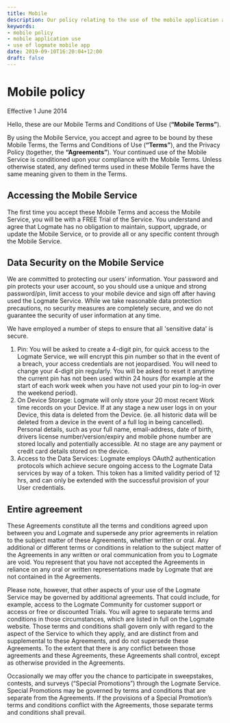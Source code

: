 ```yaml
---
title: Mobile
description: Our policy relating to the use of the mobile application and services
keywords: 
- mobile policy
- mobile application use
- use of logmate mobile app
date: 2019-09-10T16:20:04+12:00
draft: false
---
```


# Mobile policy

Effective 1 June 2014

Hello, these are our Mobile Terms and Conditions of Use (**“Mobile Terms”**).

By using the Mobile Service, you accept and agree to be bound by these Mobile Terms, the Terms and Conditions of Use (**“Terms”**), and the Privacy Policy (together, the **“Agreements”**). Your continued use of the Mobile Service is conditioned upon your compliance with the Mobile Terms. Unless otherwise stated, any defined terms used in these Mobile Terms have the same meaning given to them in the Terms.

## Accessing the Mobile Service

The first time you accept these Mobile Terms and access the Mobile Service, you will be with a FREE Trial of the Service. You understand and agree that Logmate has no obligation to maintain, support, upgrade, or update the Mobile Service, or to provide all or any specific content through the Mobile Service.

## Data Security on the Mobile Service

We are committed to protecting our users’ information. Your password and pin protects your user account, so you should use a unique and strong password/pin, limit access to your mobile device and sign off after having used the Logmate Service. While we take reasonable data protection precautions, no security measures are completely secure, and we do not guarantee the security of user information at any time.

We have employed a number of steps to ensure that all 'sensitive data' is secure.

1.  Pin: You will be asked to create a 4-digit pin, for quick access to the Logmate Service, we will encrypt this pin number so that in the event of a breach, your access credentials are not jeopardised. You will need to change your 4-digit pin regularly. You will be asked to reset it anytime the current pin has not been used within 24 hours (for example at the start of each work week when you have not used your pin to log-in over the weekend period).
2.  On Device Storage: Logmate will only store your 20 most recent Work time records on your Device. If at any stage a new user logs in on your Device, this data is deleted from the Device. (ie. all historic data will be deleted from a device in the event of a full log in being cancelled). Personal details, such as your full name, email-address, date of birth, drivers license number/version/expiry and mobile phone number are stored locally and potentially accessible. At no stage are any payment or credit card details stored on the device.
3.  Access to the Data Services: Logmate employs OAuth2 authentication protocols which achieve secure ongoing access to the Logmate Data services by way of a token. This token has a limited validity period of 12 hrs, and can only be extended with the successful provision of your User credentials.

## Entire agreement

These Agreements constitute all the terms and conditions agreed upon between you and Logmate and supersede any prior agreements in relation to the subject matter of these Agreements, whether written or oral. Any additional or different terms or conditions in relation to the subject matter of the Agreements in any written or oral communication from you to Logmate are void. You represent that you have not accepted the Agreements in reliance on any oral or written representations made by Logmate that are not contained in the Agreements.

Please note, however, that other aspects of your use of the Logmate Service may be governed by additional agreements. That could include, for example, access to the Logmate Community for customer support or access or free or discounted Trials. You will agree to separate terms and conditions in those circumstances, which are listed in full on the Logmate website. Those terms and conditions shall govern only with regard to the aspect of the Service to which they apply, and are distinct from and supplemental to these Agreements, and do not supersede these Agreements. To the extent that there is any conflict between those agreements and these Agreements, these Agreements shall control, except as otherwise provided in the Agreements.

Occasionally we may offer you the chance to participate in sweepstakes, contests, and surveys (“Special Promotions”) through the Logmate Service. Special Promotions may be governed by terms and conditions that are separate from the Agreements. If the provisions of a Special Promotion’s terms and conditions conflict with the Agreements, those separate terms and conditions shall prevail.